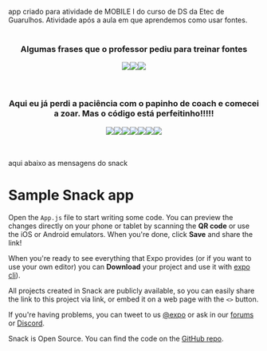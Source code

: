 app criado para atividade de MOBILE I do curso de DS da Etec de Guarulhos. Atividade após a aula em que aprendemos como usar fontes.
<br><br>
<div align="center">
  <h3>Algumas frases que o professor pediu para treinar fontes</h3>
  <img src="ImagensGit/1.png"><img src="ImagensGit/2.png"><img src="ImagensGit/3.png">
</div>
<br><br>
<div align="center">
  <h3>Aqui eu já perdi a paciência com o papinho de coach e comecei a zoar. Mas o código está perfeitinho!!!!!</h3>
  <img src="ImagensGit/4.png"><img src="ImagensGit/5.png"><img src="ImagensGit/6.png"><img src="ImagensGit/7.png"><img src="ImagensGit/8.png"><img src="ImagensGit/9.png"><img src="ImagensGit/10.png">
</div>
<br><br>

aqui abaixo as mensagens do snack
# Sample Snack app

Open the `App.js` file to start writing some code. You can preview the changes directly on your phone or tablet by scanning the **QR code** or use the iOS or Android emulators. When you're done, click **Save** and share the link!

When you're ready to see everything that Expo provides (or if you want to use your own editor) you can **Download** your project and use it with [expo cli](https://docs.expo.dev/get-started/installation/#expo-cli)).

All projects created in Snack are publicly available, so you can easily share the link to this project via link, or embed it on a web page with the `<>` button.

If you're having problems, you can tweet to us [@expo](https://twitter.com/expo) or ask in our [forums](https://forums.expo.dev/c/expo-dev-tools/61) or [Discord](https://chat.expo.dev/).

Snack is Open Source. You can find the code on the [GitHub repo](https://github.com/expo/snack).
